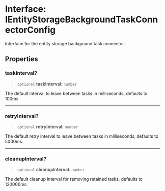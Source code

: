 # Interface: IEntityStorageBackgroundTaskConnectorConfig

Interface for the entity storage background task connector.

## Properties

### taskInterval?

> `optional` **taskInterval**: `number`

The default interval to leave between tasks in milliseconds, defaults to 100ms.

***

### retryInterval?

> `optional` **retryInterval**: `number`

The default retry interval to leave between tasks in milliseconds, defaults to 5000ms.

***

### cleanupInterval?

> `optional` **cleanupInterval**: `number`

The default cleanup interval for removing retained tasks, defaults to 120000ms.
